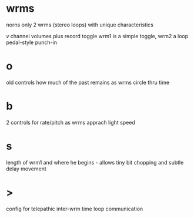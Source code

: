# wrms
norns only
2 wrms (stereo loops) with unique characteristics

*v* channel volumes plus record toggle
wrm1 is a simple toggle, wrm2 a loop pedal-style punch-in

# o
old controls how much of the past remains as wrms circle thru time

# b
2 controls for rate/pitch as wrms apprach light speed

# s
length of wrm1 and where he begins - allows tiny bit chopping and subtle delay movement

# >
config for telepathic inter-wrm time loop communication

